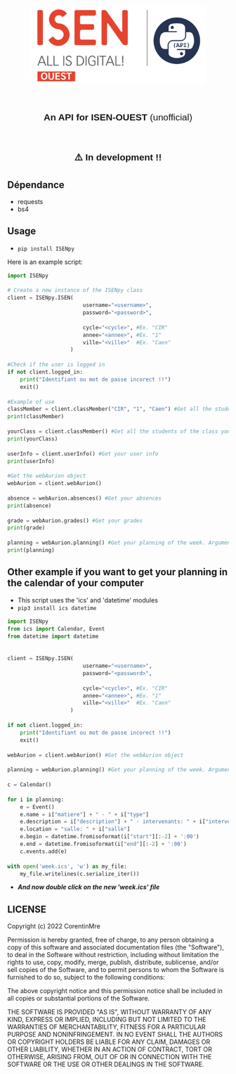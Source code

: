 <p align="center"><img width="400" alt="Logo" src="https://raw.githubusercontent.com/CorentinMre/ISENpy/main/images/icon.jpg"></a></p>

<br/>


<h2 style="font-family: sans-serif; font-weight: normal;" align="center"><strong>An API for ISEN-OUEST</strong> (unofficial)</h2>


<br/>

<h2 style="font-family: sans-serif; font-weight: normal;" align="center"><strong>⚠️ In development !!</strong></h2>

## Dépendance

- requests
- bs4

## Usage


- `pip install ISENpy`

Here is an example script:

```python
import ISENpy

# Create a new instance of the ISENpy class
client = ISENpy.ISEN(
                        username="<username>", 
                        password="<password>",

                        cycle="<cycle>", #Ex. "CIR" 
                        annee="<annee>", #Ex. "1" 
                        ville="<ville>"  #Ex. "Caen"
                    )

#Check if the user is logged in
if not client.logged_in:
    print("Identifiant ou mot de passe incorect !!")
    exit()

#Example of use
classMember = client.classMember("CIR", "1", "Caen") #Get all the students of the class CIR1 Caen
print(classMember)

yourClass = client.classMember() #Get all the students of the class you are in
print(yourClass) 

userInfo = client.userInfo() #Get your user info
print(userInfo) 

#Get the webAurion object
webAurion = client.webAurion()

absence = webAurion.absences() #Get your absences
print(absence)

grade = webAurion.grades() #Get your grades
print(grade)

planning = webAurion.planning() #Get your planning of the week. Argument(Optional) is the beginning of the week (The Monday day) in the format "dd/mm/yyyy" Ex. "03/10/2022"
print(planning)

```

## Other example if you  want to get your planning in the calendar of your computer

- This script uses the 'ics' and 'datetime' modules
- `pip3 install ics datetime`

```python
import ISENpy
from ics import Calendar, Event
from datetime import datetime


client = ISENpy.ISEN(
                        username="<username>", 
                        password="<password>",

                        cycle="<cycle>", #Ex. "CIR" 
                        annee="<annee>", #Ex. "1" 
                        ville="<ville>"  #Ex. "Caen"
                    )

if not client.logged_in:
    print("Identifiant ou mot de passe incorect !!")
    exit()

webAurion = client.webAurion() #Get the webAurion object

planning = webAurion.planning() #Get your planning of the week. Argument(Optional) is the beginning of the week (The Monday day) in the format "dd/mm/yyyy" Ex. "03/10/2022"

c = Calendar()

for i in planning:
    e = Event()
    e.name = i["matiere"] + " - " + i["type"]
    e.description = i["description"] + " - intervenants: " + i["intervenants"] + " - classe: " + i["classe"]
    e.location = "salle: " + i["salle"]
    e.begin = datetime.fromisoformat(i["start"][:-2] + ':00')
    e.end = datetime.fromisoformat(i["end"][:-2] + ':00')
    c.events.add(e)

with open('week.ics', 'w') as my_file:
    my_file.writelines(c.serialize_iter())

```

- ***And now double click on the new 'week.ics' file***


## LICENSE

Copyright (c) 2022 CorentinMre

Permission is hereby granted, free of charge, to any person obtaining a copy
of this software and associated documentation files (the "Software"), to deal
in the Software without restriction, including without limitation the rights
to use, copy, modify, merge, publish, distribute, sublicense, and/or sell
copies of the Software, and to permit persons to whom the Software is
furnished to do so, subject to the following conditions:

The above copyright notice and this permission notice shall be included in all
copies or substantial portions of the Software.

THE SOFTWARE IS PROVIDED "AS IS", WITHOUT WARRANTY OF ANY KIND, EXPRESS OR
IMPLIED, INCLUDING BUT NOT LIMITED TO THE WARRANTIES OF MERCHANTABILITY,
FITNESS FOR A PARTICULAR PURPOSE AND NONINFRINGEMENT. IN NO EVENT SHALL THE
AUTHORS OR COPYRIGHT HOLDERS BE LIABLE FOR ANY CLAIM, DAMAGES OR OTHER
LIABILITY, WHETHER IN AN ACTION OF CONTRACT, TORT OR OTHERWISE, ARISING FROM,
OUT OF OR IN CONNECTION WITH THE SOFTWARE OR THE USE OR OTHER DEALINGS IN THE
SOFTWARE.
